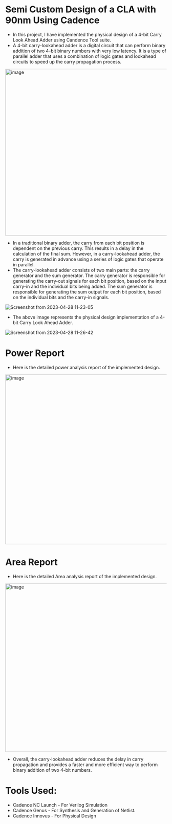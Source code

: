 # Semi Custom Design of a CLA with 90nm Using Cadence
- In this project, I have implemented the physical design of a 4-bit Carry Look Ahead Adder using Candence Tool suite.
- A 4-bit carry-lookahead adder is a digital circuit that can perform binary addition of two 4-bit binary numbers with very low latency. It is a type of parallel adder that uses a combination of logic gates and lookahead circuits to speed up the carry propagation process.

<img width="521" alt="image" src="https://user-images.githubusercontent.com/99958597/235223527-cfe5e106-40a8-4764-9449-f1ed27914d70.png">

- In a traditional binary adder, the carry from each bit position is dependent on the previous carry. This results in a delay in the calculation of the final sum. However, in a carry-lookahead adder, the carry is generated in advance using a series of logic gates that operate in parallel.
- The carry-lookahead adder consists of two main parts: the carry generator and the sum generator. The carry generator is responsible for generating the carry-out signals for each bit position, based on the input carry-in and the individual bits being added. The sum generator is responsible for generating the sum output for each bit position, based on the individual bits and the carry-in signals.

![Screenshot from 2023-04-28 11-23-05](https://user-images.githubusercontent.com/99958597/235224681-32a73916-826a-42b2-bcb4-8ab176016709.png)
- The above image represents the physical design implementation of a 4-bit Carry Look Ahead Adder. 

![Screenshot from 2023-04-28 11-26-42](https://user-images.githubusercontent.com/99958597/235225029-486720ca-f60d-4d4c-9c3c-c955c761b249.png)

# Power Report
- Here is the detailed power analysis report of the implemented design. 

<img width="530" alt="image" src="https://user-images.githubusercontent.com/99958597/235225199-8c1f4080-1a5a-4de4-909f-26c09cb71451.png">

# Area Report 
- Here is the detailed Area analysis report of the implemented design. 

<img width="526" alt="image" src="https://user-images.githubusercontent.com/99958597/235225630-36cabf68-166d-4a45-a080-9a4f7b7d704c.png">

- Overall, the carry-lookahead adder reduces the delay in carry propagation and provides a faster and more efficient way to perform binary addition of two 4-bit numbers.

# Tools Used: 
- Cadence NC Launch - For Verilog Simulation 
- Cadence Genus - For Synthesis and Generation of Netlist. 
- Cadence Innovus - For Physical Design 
